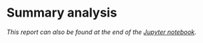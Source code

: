 # Summary analysis

*This report can also be found at the end of the [Jupyter notebook](../code/notebook.ipynb).*